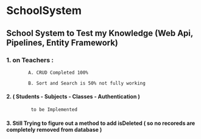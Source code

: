 # SchoolSystem
## School System to Test my Knowledge (Web Api, Pipelines, Entity Framework)

### 1. on Teachers :

            A. CRUD Completed 100%

            B. Sort and Search is 50% not fully working

#### 2. ( Students - Subjects - Classes - Authentication )
             to be Implemented

#### 3. Still Trying to figure out a method to add isDeleted ( so no recoreds are completely removed from database )

